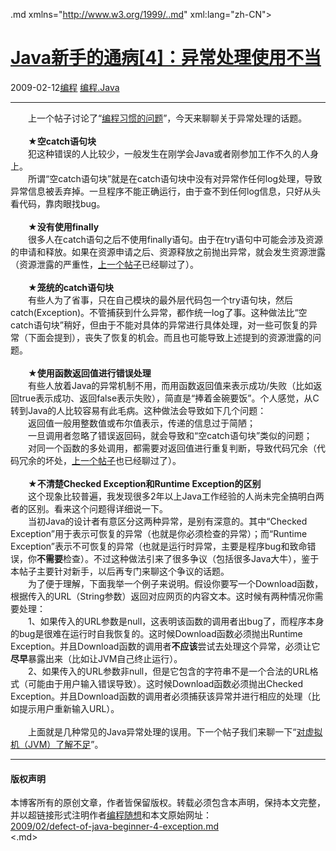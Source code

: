 <!DOCTYPE.md>
.md xmlns="http://www.w3.org/1999/..md" xml:lang="zh-CN">
<head>
<meta http-equiv="Content-Type" content="text.md; charset=utf-8" />
<meta name="generator" content="Python script by program.think@gmail.com" />
<meta name="provider" content="program-think.blogspot.com" />
<link type="text/css" rel="stylesheet" href="../../css/program-think.css" />
<title>Java新手的通病[4]：异常处理使用不当 - 编程随想的博客</title>
</head>
<body>
<div id="main" style="width:100%;">
<h1><a href="../../index.md" title="回到首页">Java新手的通病[4]：异常处理使用不当</a></h1>
<div class="post-info"><span class="date-header">2009-02-12</span><a href="../../tags/E7BC96E7A88B.md" class="tag">编程</a> <a href="../../tags/E7BC96E7A88B.Java.md" class="tag">编程.Java</a> </div>
<hr>
<div class="post">
　　上一个帖子讨论了“<a href="../../2009/02/defect-of-java-beginner-3-code-style.md">编程习惯的问题</a>”，今天来聊聊关于异常处理的话题。<!--program-think--><br /><br />　　★<b>空catch语句块</b><br />　　犯这种错误的人比较少，一般发生在刚学会Java或者刚参加工作不久的人身上。<br />　　所谓“空catch语句块”就是在catch语句块中没有对异常作任何log处理，导致异常信息被丢弃掉。一旦程序不能正确运行，由于查不到任何log信息，只好从头看代码，靠肉眼找bug。<br /><br />　　★<b>没有使用finally</b><br />　　很多人在catch语句之后不使用finally语句。由于在try语句中可能会涉及资源的申请和释放。如果在资源申请之后、资源释放之前抛出异常，就会发生资源泄露（资源泄露的严重性，<a href="../../2009/02/defect-of-java-beginner-3-code-style.md#gc">上一个帖子</a>已经聊过了）。<br /><br />　　★<b>笼统的catch语句块</b><br />　　有些人为了省事，只在自己模块的最外层代码包一个try语句块，然后catch(Exception)。不管捕获到什么异常，都作统一log了事。这种做法比“空catch语句块”稍好，但由于不能对具体的异常进行具体处理，对一些可恢复的异常（下面会提到），丧失了恢复的机会。而且也可能导致上述提到的资源泄露的问题。<br /><br />　　★<b>使用函数返回值进行错误处理</b><br />　　有些人放着Java的异常机制不用，而用函数返回值来表示成功/失败（比如返回true表示成功、返回false表示失败），简直是“捧着金碗要饭”。个人感觉，从C转到Java的人比较容易有此毛病。这种做法会导致如下几个问题：<br />　　返回值一般用整数值或布尔值表示，传递的信息过于简陋；<br />　　一旦调用者忽略了错误返回码，就会导致和“空catch语句块”类似的问题；<br />　　对同一个函数的多处调用，都需要对返回值进行重复判断，导致代码冗余（代码冗余的坏处，<a href="../../2009/02/defect-of-java-beginner-3-code-style.md#copy_and_paste">上一个帖子</a>也已经聊过了）。<br /><br />　　★<b>不清楚Checked Exception和Runtime Exception的区别</b><br />　　这个现象比较普遍，我发现很多2年以上Java工作经验的人尚未完全搞明白两者的区别。看来这个问题得详细说一下。<br />　　当初Java的设计者有意区分这两种异常，是别有深意的。其中“Checked Exception”用于表示可恢复的异常（也就是你必须检查的异常）；而“Runtime Exception”表示不可恢复的异常（也就是运行时异常，主要是程序bug和致命错误，你<b>不需要</b>检查）。不过这种做法引来了很多争议（包括很多Java大牛），鉴于本帖子主要针对新手，以后再专门来聊这个争议的话题。<br />　　为了便于理解，下面我举一个例子来说明。假设你要写一个Download函数，根据传入的URL（String参数）返回对应网页的内容文本。这时候有两种情况你需要处理：<br />　　1、如果传入的URL参数是null，这表明该函数的调用者出bug了，而程序本身的bug是很难在运行时自我恢复的。这时候Download函数必须抛出Runtime Exception。并且Download函数的调用者<b>不应该</b>尝试去处理这个异常，必须让它<b>尽早</b>暴露出来（比如让JVM自己终止运行）。<br />　　2、如果传入的URL参数非null，但是它包含的字符串不是一个合法的URL格式（可能由于用户输入错误导致）。这时候Download函数必须抛出Checked Exception。并且Download函数的调用者必须捕获该异常并进行相应的处理（比如提示用户重新输入URL）。<br /><br />　　上面就是几种常见的Java异常处理的误用。下一个帖子我们来聊一下“<a href="../../2009/05/defect-of-java-beginner-5-jvm.md">对虚拟机（JVM）了解不足</a>”。<div class="blogger-post-footer">
</div>
<hr>
<div class="copyright">
<h4>版权声明</h4>
本博客所有的原创文章，作者皆保留版权。转载必须包含本声明，保持本文完整，并以超链接形式注明作者<a href="mailto:program.think@gmail.com">编程随想</a>和本文原始网址：<br>
<a href="2009/02/defect-of-java-beginner-4-exception.md">2009/02/defect-of-java-beginner-4-exception.md</a>
</div>
</div>
</body>
<.md>
